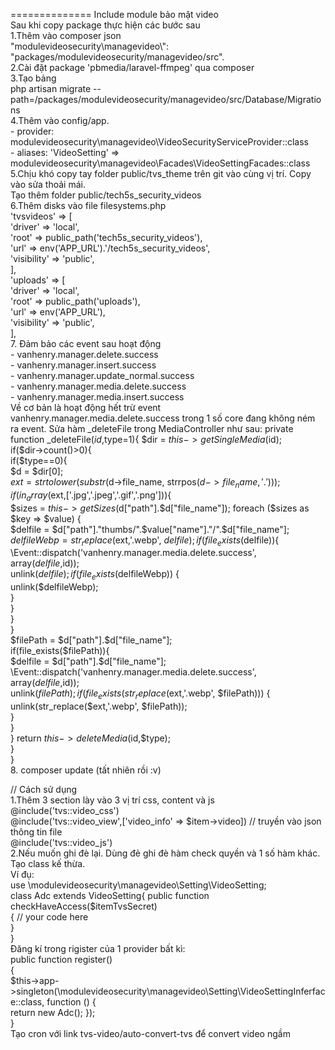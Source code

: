 ============== Include module bảo mật video  
Sau khi copy package thực hiện các bước sau  
1.Thêm vào composer json  
"modulevideosecurity\\managevideo\\": "packages/modulevideosecurity/managevideo/src".  
2.Cài đặt package 'pbmedia/laravel-ffmpeg' qua composer  
3.Tạo bảng  
php artisan migrate --path=/packages/modulevideosecurity/managevideo/src/Database/Migrations  
4.Thêm vào config/app.  
	- provider: modulevideosecurity\managevideo\VideoSecurityServiceProvider::class  
	- aliases: 'VideoSetting' => modulevideosecurity\managevideo\Facades\VideoSettingFacades::class  
5.Chịu khó copy tay folder public/tvs_theme trên git vào cùng vị trí. Copy vào sửa thoải mái.  
Tạo thêm folder public/tech5s_security_videos  
6.Thêm disks vào file filesystems.php  
'tvsvideos' => [  
    'driver' => 'local',  
    'root' => public_path('tech5s_security_videos'),  
    'url' => env('APP_URL').'/tech5s_security_videos',  
    'visibility' => 'public',  
],  
'uploads' => [  
    'driver' => 'local',  
    'root' => public_path('uploads'),  
    'url' => env('APP_URL'),  
    'visibility' => 'public',  
],  
7. Đảm bảo các event sau hoạt động  
	- vanhenry.manager.delete.success  
	- vanhenry.manager.insert.success  
	- vanhenry.manager.update_normal.success  
	- vanhenry.manager.media.delete.success  
	- vanhenry.manager.media.insert.success  
	Về cơ bản là hoạt động hết trừ event vanhenry.manager.media.delete.success trong 1 số core   đang không ném ra event. Sửa hàm _deleteFile trong MediaController như sau: 
	private function _deleteFile($id,$type=1){ 
		$dir = $this->getSingleMedia($id);  
		if($dir->count()>0){  
			if($type==0){  
				$d = $dir[0];  
				$ext = strtolower(substr($d->file_name, strrpos($d->file_name, '.')));  
				if(in_array($ext,['.jpg','.jpeg','.gif','.png'])){  
					$sizes = $this->getSizes($d["path"].$d["file_name"]);  
					foreach ($sizes as $key => $value) {  
						$delfile = $d["path"]."thumbs/".$value["name"]."/".$d["file_name"];  
						$delfileWebp = str_replace($ext,'.webp', $delfile);  
						if(file_exists($delfile)){  
							\Event::dispatch('vanhenry.manager.media.delete.success',  array($delfile,$id));  
							unlink($delfile);  
							if (file_exists($delfileWebp)) {  
								unlink($delfileWebp);  
							}  
						}  
					}  
				}  
				$filePath = $d["path"].$d["file_name"];  
				if(file_exists($filePath)){  
					$delfile = $d["path"].$d["file_name"];  
					\Event::dispatch('vanhenry.manager.media.delete.success',   array($delfile,$id));  
					unlink($filePath);  
					if (file_exists(str_replace($ext,'.webp', $filePath))) {  
						unlink(str_replace($ext,'.webp', $filePath));  
					}  
				}  
			}
			return $this->deleteMedia($id,$type);  
		}  
	}  
8. composer update (tất nhiên rồi :v)  
  
  
  
// Cách sử dụng  
1.Thêm 3 section lày vào 3 vị trí css, content và js	  
	@include('tvs::video_css')  
	@include('tvs::video_view',['video_info' => $item->video]) // truyền vào json thông tin file   
	@include('tvs::video_js')  
2.Nếu muốn ghi đè lại. Dùng đẻ ghi đè hàm check quyền và 1 số hàm khác. Tạo class kế thừa.  
Ví đụ:  
use \modulevideosecurity\managevideo\Setting\VideoSetting;  
class Adc extends VideoSetting{ 
	public function checkHaveAccess($itemTvsSecret)  
    { 
        // your code here  
    }  
}  
Đăng kí trong rigister của 1 provider bất kì:  
public function register()  
{  
    $this->app->singleton(\modulevideosecurity\managevideo\Setting\VideoSettingInferface::class, function () {  
        return new Adc(); 
    });  
}  
Tạo cron với link tvs-video/auto-convert-tvs để convert video ngầm  